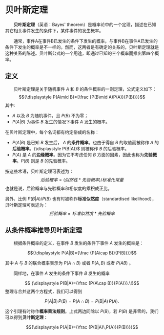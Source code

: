 # 贝叶斯定理
&emsp;&emsp;**贝叶斯定理**（英语：Bayes' theorem）是概率论中的一个定理，描述在已知其它相关事件发生的条件下，某件事件的发生概率。

&emsp;&emsp;通常，事件A在事件B已发生的条件下发生的概率，与事件B在事件A已发生的条件下发生的概率是不一样的。然而，这两者是有确定的关系的，贝叶斯定理就是这种关系的陈述。贝叶斯公式的一个用途，即通过已知的三个概率而推出第四个概率。

## 定义
&emsp;&emsp;贝叶斯定理是关于随机事件 $A$ 和 $B$ 的条件概率的一则定理，公式定义如下：
$${\displaystyle P(A\mid B)={\frac {P(B\mid A)P(A)}{P(B)}}}$$
其中:
- ${\displaystyle A}$ 以及 ${\displaystyle B}$ 为随机事件，且 ${\displaystyle P(B)}$ 不为零；
- ${\displaystyle P(A|B)}$ 为事件 ${\displaystyle B}$ 发生的情况下事件 ${\displaystyle A}$ 发生的概率。

在贝叶斯定理中，每个名词都有约定俗成的名称：
- ${\displaystyle P(A|B)}$ 是已知 ${\displaystyle B}$ 发生后， ${\displaystyle A}$ 的**条件概率**。也由于得自 ${\displaystyle B}$ 的取值而被称作 ${\displaystyle A}$ 的**后验概率**。{\displaystyle P(B|A)}$ 则被称作 ${\displaystyle B}$ 的后验概率。
- ${\displaystyle P(A)}$ 是 ${\displaystyle A}$ 的**边缘概率**。因为它不考虑任何 ${\displaystyle B}$ 方面的因素，因此也称为**先验概率**。${\displaystyle P(B)}$ 则是 ${\displaystyle B}$ 的先验概率。

按这些术语，贝叶斯定理可表述为：
$$后验概率 = (似然性*先验概率)/标准化常量$$
也就是说，后验概率与先验概率和相似度的乘积成正比。

另外，比例 ${\displaystyle P(B|A)/P(B)}$ 也有时被称作**标准似然度**（standardised likelihood），贝叶斯定理可表述为：
$$后验概率 = 标准似然度*先验概率$$


## 从条件概率推导贝叶斯定理
&emsp;&emsp;根据条件概率的定义，在事件 $B$ 发生的条件下事件 $A$ 发生的概率是：

$${\displaystyle P(A|B)={\frac {P(A\cap B)}{P(B)}}}$$

其中 $A$ 与 $B$ 的联合概率表示为 ${\displaystyle P(A\cap B)}$ 或者  ${\displaystyle P(A,B)}$ 或者 ${\displaystyle P(AB)}$ 。

&emsp;&emsp;同样地，在事件 $A$ 发生的条件下事件 $B$ 发生的概率

$$ {\displaystyle P(B|A)={\frac {P(A\cap B)}{P(A)}}.\!}$$
整理与合并这两个方程式，我们可以得到

$${\displaystyle P(A|B)\,P(B)=P(A\cap B)=P(B|A)\,P(A).\!}$$

这个引理有时称作**概率乘法规则**。上式两边同除以 $P(B)$，若 $P(B)$ 是非零的，我们可以得到**贝叶斯定理**：

$${\displaystyle P(A|B)={\frac {P(B|A)\,P(A)}{P(B)}}}$$

